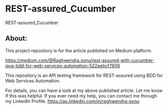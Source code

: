 # REST-assured_Cucumber
REST-assured_Cucumber

About:
------
This project repository is for the article published on Medium platform.

https://medium.com/@Raghwendra.sonu/rest-assured-with-cucumber-java-bdd-for-web-services-automation-522aebcf7808

This repository is an API testing framework for REST-assured using BDD for Web Services Automation.

For details, you can have a look at my above published article. Let me know if this was helpful. If you ever need my help, you can contact me through my LinkedIn Profile.
https://au.linkedin.com/in/raghwendra-sonu
